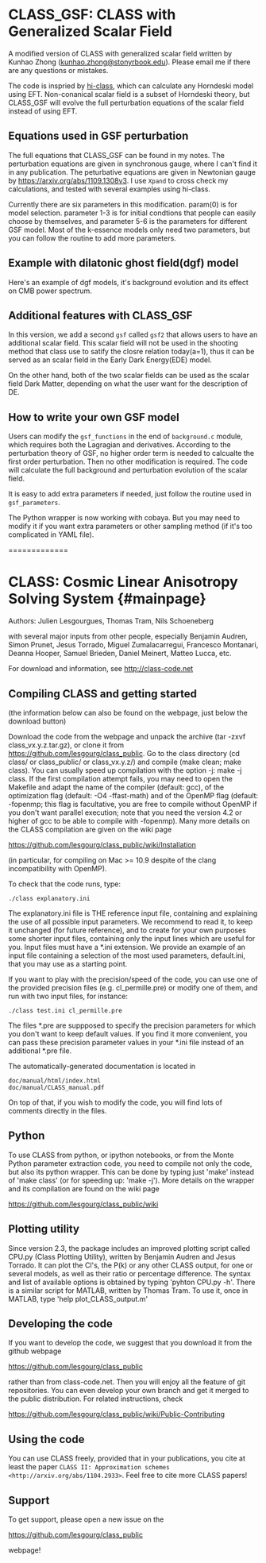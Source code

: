 # CLASS_GSF: CLASS with Generalized Scalar Field

A modified version of CLASS with generalized scalar field written by Kunhao Zhong (kunhao.zhong@stonyrbook.edu). Please email me if there are any questions or mistakes.

The code is inspried by [hi-class](http://miguelzuma.github.io/hi_class_public/), which can calculate any Horndeski model using EFT. Non-conanical scalar field is a subset of Horndeski theory, but CLASS_GSF will evolve the full perturbation equations of the scalar field instead of using EFT.


## Equations used in GSF perturbation





The full equations that CLASS_GSF can be found in my notes. The perturbation equations are given in synchronous gauge, where I can't find it in any publication. The peturbative equations are given in Newtonian gauge by https://arxiv.org/abs/1109.1308v3. I use `Xpand` to cross check my calculations, and tested with several examples using hi-class.

Currently there are six parameters in this modification. param(0) is for model selection. parameter 1-3 is for initial condtions that people can easily choose by themselves, and parameter 5-6 is the parameters for different GSF model. Most of the k-essence models only need two parameters, but you can follow the routine to add more parameters.



## Example with dilatonic ghost field(dgf) model

Here's an example of dgf models, it's background evolution and its effect on CMB power spectrum.


## Additional features with CLASS_GSF

In this version, we add a second `gsf` called `gsf2` that allows users to have an additional scalar field. This scalar field will not be used in the shooting method that class use to satify the closre relation today(a=1), thus it can be served as an scalar field in the Early Dark Energy(EDE) model. 

On the other hand, both of the two scalar fields can be used as the scalar field Dark Matter, depending on what the user want for the description of DE.


## How to write your own GSF model
Users can modify the `gsf_functions` in the end of `background.c` module, which requires both the Lagragian and derivatives. According to the perturbation theory of GSF, no higher order term is needed to calcualte the first order perturbation. Then no other modification is required. The code will calculate the full background and perturbation evolution of the scalar field. 

It is easy to add extra parameters if needed, just follow the routine used in `gsf_parameters`.

The Python wrapper is now working with cobaya. But you may need to modify it if you want extra parameters or other sampling method (if it's too complicated in YAML file).






=============

CLASS: Cosmic Linear Anisotropy Solving System  {#mainpage}
==============================================

Authors: Julien Lesgourgues, Thomas Tram, Nils Schoeneberg

with several major inputs from other people, especially Benjamin
Audren, Simon Prunet, Jesus Torrado, Miguel Zumalacarregui, Francesco
Montanari, Deanna Hooper, Samuel Brieden, Daniel Meinert, Matteo Lucca, etc.

For download and information, see http://class-code.net


Compiling CLASS and getting started
-----------------------------------

(the information below can also be found on the webpage, just below
the download button)

Download the code from the webpage and unpack the archive (tar -zxvf
class_vx.y.z.tar.gz), or clone it from
https://github.com/lesgourg/class_public. Go to the class directory
(cd class/ or class_public/ or class_vx.y.z/) and compile (make clean;
make class). You can usually speed up compilation with the option -j:
make -j class. If the first compilation attempt fails, you may need to
open the Makefile and adapt the name of the compiler (default: gcc),
of the optimization flag (default: -O4 -ffast-math) and of the OpenMP
flag (default: -fopenmp; this flag is facultative, you are free to
compile without OpenMP if you don't want parallel execution; note that
you need the version 4.2 or higher of gcc to be able to compile with
-fopenmp). Many more details on the CLASS compilation are given on the
wiki page

https://github.com/lesgourg/class_public/wiki/Installation

(in particular, for compiling on Mac >= 10.9 despite of the clang
incompatibility with OpenMP).

To check that the code runs, type:

    ./class explanatory.ini

The explanatory.ini file is THE reference input file, containing and
explaining the use of all possible input parameters. We recommend to
read it, to keep it unchanged (for future reference), and to create
for your own purposes some shorter input files, containing only the
input lines which are useful for you. Input files must have a *.ini
extension. We provide an example of an input file containing a
selection of the most used parameters, default.ini, that you may use as a
starting point.

If you want to play with the precision/speed of the code, you can use
one of the provided precision files (e.g. cl_permille.pre) or modify
one of them, and run with two input files, for instance:

    ./class test.ini cl_permille.pre

The files *.pre are suppposed to specify the precision parameters for
which you don't want to keep default values. If you find it more
convenient, you can pass these precision parameter values in your *.ini
file instead of an additional *.pre file.

The automatically-generated documentation is located in

    doc/manual/html/index.html
    doc/manual/CLASS_manual.pdf

On top of that, if you wish to modify the code, you will find lots of
comments directly in the files.

Python
------

To use CLASS from python, or ipython notebooks, or from the Monte
Python parameter extraction code, you need to compile not only the
code, but also its python wrapper. This can be done by typing just
'make' instead of 'make class' (or for speeding up: 'make -j'). More
details on the wrapper and its compilation are found on the wiki page

https://github.com/lesgourg/class_public/wiki

Plotting utility
----------------

Since version 2.3, the package includes an improved plotting script
called CPU.py (Class Plotting Utility), written by Benjamin Audren and
Jesus Torrado. It can plot the Cl's, the P(k) or any other CLASS
output, for one or several models, as well as their ratio or percentage
difference. The syntax and list of available options is obtained by
typing 'pyhton CPU.py -h'. There is a similar script for MATLAB,
written by Thomas Tram. To use it, once in MATLAB, type 'help
plot_CLASS_output.m'

Developing the code
--------------------

If you want to develop the code, we suggest that you download it from
the github webpage

https://github.com/lesgourg/class_public

rather than from class-code.net. Then you will enjoy all the feature
of git repositories. You can even develop your own branch and get it
merged to the public distribution. For related instructions, check

https://github.com/lesgourg/class_public/wiki/Public-Contributing

Using the code
--------------

You can use CLASS freely, provided that in your publications, you cite
at least the paper `CLASS II: Approximation schemes <http://arxiv.org/abs/1104.2933>`. Feel free to cite more CLASS papers!

Support
-------

To get support, please open a new issue on the

https://github.com/lesgourg/class_public

webpage!
